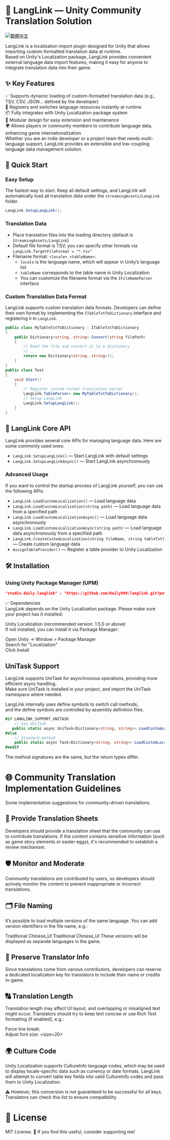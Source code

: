 # 💬 LangLink — Unity Community Translation Solution
[![繁體中文](https://img.shields.io/badge/README-繁體中文-red?style=flat-square)](./ReadMe_zh.md)

LangLink is a localization import plugin designed for Unity that allows importing custom-formatted translation data at runtime.  
Based on Unity's Localization package, LangLink provides convenient external language data import features, making it easy for anyone to integrate translation data into their game.

## ✨ Key Features

✅ Supports dynamic loading of custom-formatted translation data (e.g., TSV, CSV, JSON… defined by the developer)  
🔁 Registers and switches language resources instantly at runtime  
📦 Fully integrates with Unity Localization package system  
🔌 Modular design for easy extension and maintenance  
🌍 Allows players or community members to contribute language data, enhancing game internationalization  
Whether you are an indie developer or a project team that needs multi-language support, LangLink provides an extensible and low-coupling language data management solution.

## 🚀 Quick Start

### Easy Setup

The fastest way to start. Keep all default settings, and LangLink will automatically load all translation data under the `streamingAssets/LangLink` folder.

~~~csharp
LangLink.SetupLangLink();
~~~

### Translation Data

- Place translation files into the loading directory (default is `StreamingAssets/LangLink`)
- Default file format is TSV; you can specify other formats via `LangLink.TargetFileFormat = "*.tsv"`
- Filename format: `<locale>_<tableName>`:
    - `locale` is the language name, which will appear in Unity’s language list
    - `tableName` corresponds to the table name in Unity Localization
    - You can customize the filename format via the `IFileNameParser` interface

### Custom Translation Data Format

LangLink supports custom translation data formats. Developers can define their own format by implementing the `ITableTxtToDictionary` interface and registering it in `LangLink`.

~~~csharp
public class MyTableTxtToDictionary : ITableTxtToDictionary
{
    public Dictionary<string, string> Convert(string filePath)
    {
        // Read the file and convert it to a dictionary
        // ...
        return new Dictionary<string, string>();
    }
}
public class Test 
{
    void Start()
    {
        // Register custom format translation parser
        LangLink.TableParser= new MyTableTxtToDictionary();
        // Setup LangLink
        LangLink.SetupLangLink();
    }
}
~~~

## 🔧 LangLink Core API

LangLink provides several core APIs for managing language data. Here are some commonly used ones:

- `LangLink.SetupLangLink()` — Start LangLink with default settings
- `LangLink.SetupLangLinkAsync()` — Start LangLink asynchronously

### Advanced Usage

If you want to control the startup process of LangLink yourself, you can use the following APIs:

- `LangLink.LoadCustomLocalization()` — Load language data
- `LangLink.LoadCustomLocalization(string path)` — Load language data from a specified path
- `LangLink.LoadCustomLocalizationAsync()` — Load language data asynchronously
- `LangLink.LoadCustomLocalizationAsync(string path)` — Load language data asynchronously from a specified path
- `LangLink.CreateCustomLocalization(string fileName, string tableTxt)` — Create custom language data
- `AssignTableProvider()` — Register a table provider to Unity Localization

## 🛠️ Installation

### Using Unity Package Manager (UPM)

~~~json
"studio.daily.langlink" : "https://github.com/Daily999/langlink.git?path=LangLink"
~~~

✅ Dependencies  
LangLink depends on the Unity Localization package. Please make sure your project has it installed:

Unity Localization (recommended version: 1.5.0 or above)  
If not installed, you can install it via Package Manager:

Open Unity → Window > Package Manager  
Search for "Localization"  
Click Install

## UniTask Support

LangLink supports UniTask for asynchronous operations, providing more efficient async handling.  
Make sure UniTask is installed in your project, and import the UniTask namespace where needed.

LangLink internally uses define symbols to switch call methods,  
and the define symbols are controlled by assembly definition files.

~~~csharp
#if LANGLINK_SUPPORT_UNITASK
    // Use UniTask
   public static async UniTask<Dictionary<string, string>> LoadCustomLocalizationAsync()
#else
    // Standard method
    public static async Task<Dictionary<string, string>> LoadCustomLocalizationAsync()
#endif
~~~

The method signatures are the same, but the return types differ.

# 🌐 Community Translation Implementation Guidelines

Some implementation suggestions for community-driven translations.

## 📄 Provide Translation Sheets

Developers should provide a translation sheet that the community can use to contribute translations.
If the content contains sensitive information (such as game story elements or easter eggs), it's recommended to establish a review mechanism.

## 🛡️ Monitor and Moderate

Community translations are contributed by users, so developers should actively monitor the content to prevent inappropriate or incorrect translations.

## 🗂️ File Naming

It’s possible to load multiple versions of the same language.
You can add version identifiers in the file name, e.g.:

Traditional Chinese<Daily Team>_UI
Traditional Chinese<Google MT>_UI
These versions will be displayed as separate languages in the game.

## 🪪 Preserve Translator Info

Since translations come from various contributors, developers can reserve a dedicated localization key for translators to include their name or credits in-game.

## 🔠 Translation Length

Translation length may affect UI layout, and overlapping or misaligned text might occur.
Translators should try to keep text concise or use Rich Text formatting (if enabled), e.g.:

Force line break: <br>
Adjust font size: <size=20>
## 🌍 Culture Code

Unity Localization supports CultureInfo language codes, which may be used to display locale-specific data such as currency or date formats.
LangLink will attempt to convert table key fields into valid CultureInfo codes and pass them to Unity Localization.

⚠️ However, this conversion is not guaranteed to be successful for all keys.
Translators can check this list to ensure compatibility.

# 🪪 License

MIT License.
🥳 If you find this useful, consider supporting me!
